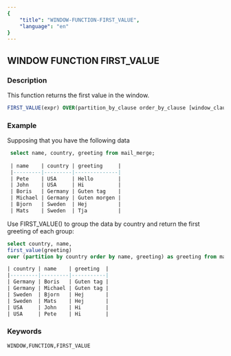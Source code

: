 ```yaml
---
{
    "title": "WINDOW-FUNCTION-FIRST_VALUE",
    "language": "en"
}
---
```


<!--  Licensed to the Apache Software Foundation (ASF) under one or more contributor license agreements.  See the NOTICE file distributed with this work for additional information regarding copyright ownership.  The ASF licenses this file to you under the Apache License, Version 2.0 (the "License"); you may not use this file except in compliance with the License.  You may obtain a copy of the License at

  http://www.apache.org/licenses/LICENSE-2.0

Unless required by applicable law or agreed to in writing, software distributed under the License is distributed on an "AS IS" BASIS, WITHOUT WARRANTIES OR CONDITIONS OF ANY KIND, either express or implied.  See the License for the specific language governing permissions and limitations under the License. -->

## WINDOW FUNCTION FIRST_VALUE
### Description

This function returns the first value in the window.

```sql
FIRST_VALUE(expr) OVER(partition_by_clause order_by_clause [window_clause])
```

### Example


Supposing that you have the following data

```sql
 select name, country, greeting from mail_merge;
 
 | name    | country | greeting     |
 |---------|---------|--------------|
 | Pete    | USA     | Hello        |
 | John    | USA     | Hi           |
 | Boris   | Germany | Guten tag    |
 | Michael | Germany | Guten morgen |
 | Bjorn   | Sweden  | Hej          |
 | Mats    | Sweden  | Tja          |
```

Use FIRST_VALUE() to group the data by country and return the first greeting of each group:

```sql
select country, name,    
first_value(greeting)    
over (partition by country order by name, greeting) as greeting from mail_merge;

| country | name    | greeting  |
|---------|---------|-----------|
| Germany | Boris   | Guten tag |
| Germany | Michael | Guten tag |
| Sweden  | Bjorn   | Hej       |
| Sweden  | Mats    | Hej       |
| USA     | John    | Hi        |
| USA     | Pete    | Hi        |
```

### Keywords

    WINDOW,FUNCTION,FIRST_VALUE